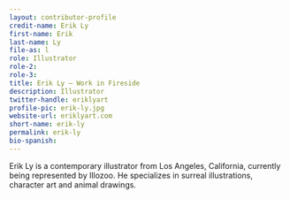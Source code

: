 ```yaml
---
layout: contributor-profile
credit-name: Erik Ly
first-name: Erik
last-name: Ly
file-as: l
role: Illustrator
role-2:
role-3:
title: Erik Ly — Work in Fireside
description: Illustrator
twitter-handle: eriklyart
profile-pic: erik-ly.jpg
website-url: eriklyart.com
short-name: erik-ly
permalink: erik-ly
bio-spanish:
---
```

Erik Ly is a contemporary illustrator from Los Angeles, California, currently being represented by Illozoo.  He specializes in surreal illustrations, character art and animal drawings.

